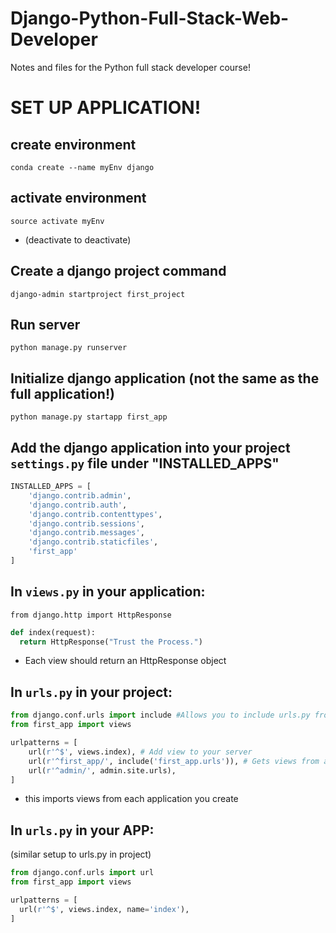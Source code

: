 # Django-Python-Full-Stack-Web-Developer
Notes and files for the Python full stack developer course!

# SET UP APPLICATION!

## create environment
`conda create --name myEnv django`

## activate environment
`source activate myEnv`
  * (deactivate to deactivate)

## Create a django project command
`django-admin startproject first_project`

## Run server
`python manage.py runserver`

## Initialize django application (not the same as the full application!)
`python manage.py startapp first_app`

## Add the django application into your project `settings.py` file under "INSTALLED_APPS"
```python
INSTALLED_APPS = [
    'django.contrib.admin',
    'django.contrib.auth',
    'django.contrib.contenttypes',
    'django.contrib.sessions',
    'django.contrib.messages',
    'django.contrib.staticfiles',
    'first_app'
]
```

## In `views.py` in your application:
`from django.http import HttpResponse`
```python
def index(request):
  return HttpResponse("Trust the Process.")
```

* Each view should return an HttpResponse object


## In `urls.py` in your project:
```python
from django.conf.urls import include #Allows you to include urls.py from within your app!
from first_app import views

urlpatterns = [
    url(r'^$', views.index), # Add view to your server
    url(r'^first_app/', include('first_app.urls')), # Gets views from a urls.py file that you create in your app!
    url(r'^admin/', admin.site.urls),
]
```
  * this imports views from each application you create

## In `urls.py` in your APP:
(similar setup to urls.py in project)
```python
from django.conf.urls import url
from first_app import views

urlpatterns = [
  url(r'^$', views.index, name='index'),
]
```